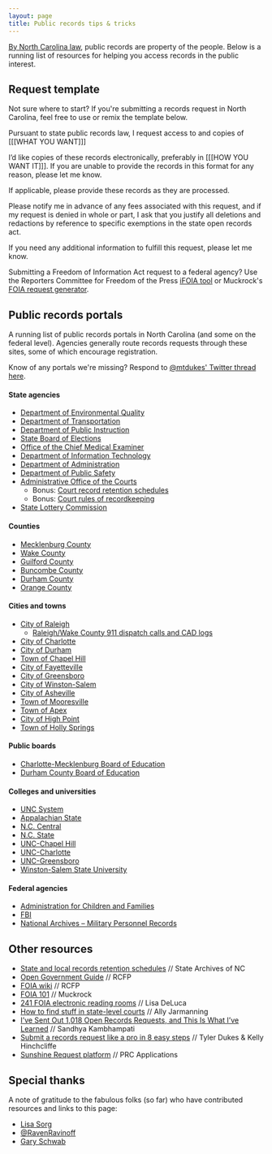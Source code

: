 ```yaml
---
layout: page
title: Public records tips & tricks
---
```


[By North Carolina law](https://www.ncleg.net/enactedlegislation/statutes/html/bychapter/chapter_132.html), public records are property of the people. Below is a running list of resources for helping you access records in the public interest.

## Request template

Not sure where to start? If you're submitting a records request in North Carolina, feel free to use or remix the template below.

<div class="alert alert-secondary">
	<p>Pursuant to state public records law, I request access to and copies of [[[WHAT YOU WANT]]]</p>
	<p>I’d like copies of these records electronically, preferably in [[[HOW YOU WANT IT]]]. If you are unable to provide the records in this format for any reason, please let me know.</p>
	<p>If applicable, please provide these records as they are processed.</p>
	<p>Please notify me in advance of any fees associated with this request, and if my request is denied in whole or part, I ask that you justify all deletions and redactions by reference to specific exemptions in the state open records act.</p>
	<p>If you need any additional information to fulfill this request, please let me know.</p>
</div>

Submitting a Freedom of Information Act request to a federal agency? Use the Reporters Committee for Freedom of the Press [iFOIA tool](https://www.ifoia.org/) or Muckrock's [FOIA request generator](https://www.muckrock.com/foi/create/).


## <a name="portals"></a>Public records portals

A running list of public records portals in North Carolina (and some on the federal level). Agencies generally route records requests through these sites, some of which encourage registration.

Know of any portals we're missing? Respond to [@mtdukes' Twitter thread here](https://twitter.com/mtdukes/status/1491181364477112322).

#### State agencies

* [Department of Environmental Quality](https://www.deq.nc.gov/accessdeq/requesting-public-records)
* [Department of Transportation](https://www.ncdot.gov/news/public-records/Pages/public-records-request.aspx)
* [Department of Public Instruction](https://docs.google.com/forms/d/e/1FAIpQLSclz_6zGDUZGoV_67Z3lwfoeopo3dhV_cnolDx7hYcw1Gd09A/viewform)
* [State Board of Elections](https://ncsbe-nc.nextrequest.com/)
* [Office of the Chief Medical Examiner](https://www.ocme.dhhs.nc.gov/docrequest.asp)
* [Department of Information Technology](https://it.nc.gov/contact/public-records-requests/public-record-request-form)
* [Department of Administration](https://forms.office.com/pages/responsepage.aspx?id=3IF2etC5mkSFw-zCbNftGV6z5aT2oV9HiNK6Oi04PhpUMDJCTElLVThBSDVYS0pCNlpMM1FTM09CSyQlQCN0PWcu)
* [Department of Public Safety](https://forms.office.com/Pages/ResponsePage.aspx?id=3IF2etC5mkSFw-zCbNftGcrYaWDiGNNPsBpHVlN2X9ZUQkYwMENISlpNMDZUVlNNS0s4RVhBVjNZMyQlQCN0PWcu)
* [Administrative Office of the Courts](https://www.nccourts.gov/public-records-request)
	* Bonus: [Court record retention schedules](https://www.documentcloud.org/documents/23567777-records-retention-and-disposition-schedules-2022)
	* Bonus: [Court rules of recordkeeping](https://www.documentcloud.org/documents/23567781-superior-court-rules-of-recordkeeping)
* [State Lottery Commission](http://records.lotterync.net/)

#### Counties

* [Mecklenburg County](https://mkbgcoeddprr.exterro.net/prr/prrportal.htm)
* [Wake County](https://wakecounty.nextrequest.com/)
* [Guilford County](https://guilfordcountync.nextrequest.com/)
* [Buncombe County](https://www.buncombecounty.org/governing/depts/communications/default.aspx)
* [Durham County](https://durhamcountync.nextrequest.com/)
* [Orange County](https://www.orangecountync.gov/FormCenter/Community-Relations-7/Public-Records-Request-118)

#### Cities and towns

* [City of Raleigh](https://raleighnc.nextrequest.com/)
	* [Raleigh/Wake County 911 dispatch calls and CAD logs](https://forms.office.com/Pages/ResponsePage.aspx?id=RuE68EXZJEmVwHtmHDDdu2RN12j4tVxIt0L2duWxfC1UNlpBTzA0NUpGQlZCTzU4RVROWk1WVzNKMy4u)
* [City of Charlotte](https://charlottenc.seamlessdocs.com/f/RequestRecords)
* [City of Durham](https://cityofdurhamnc.nextrequest.com/)
* [Town of Chapel Hill](https://www.townofchapelhill.org/government/departments-services/communications-and-public-affairs/supporting-quality-governance/maintaining-public-records/public-records-request)
* [City of Fayetteville](https://fayettevillenc.nextrequest.com/)
* [City of Greensboro](https://www.greensboro-nc.gov/government/public-records-requests)
* [City of Winston-Salem](https://www.cityofws.org/FormCenter/Information-Systems-32/Public-Information-Request-218)
* [City of Asheville](https://cityofashevillenc.nextrequest.com/)
* [Town of Mooresville](https://townofmooresvillenc.nextrequest.com/)
* [Town of Apex](https://www.cognitoforms.com/townofapex1/publicrecordsrequest)
* [City of High Point](https://highpointnc.justfoia.com/Forms/Launch/d705cbd6-1396-49b7-939e-8d86c5a87deb)
* [Town of Holly Springs](https://hsforms.hollyspringsnc.us/Forms/Records)

#### Public boards

* [Charlotte-Mecklenburg Board of Education](https://cmsk12.nextrequest.com/)
* [Durham County Board of Education](https://form.asana.com/?k=Y9FKwZJS9YePQKGYH4e6og&d=11451106657766)

#### Colleges and universities

* [UNC System](https://uncsystemoffice.highq.com/uncsystemoffice/renderSmartForm.action?formId=0d47908e-0c7e-4da9-91e0-d5927dbe7d62)
* [Appalachian State](https://appstate.nextrequest.com/)
* [N.C. Central](https://nccu.nextrequest.com/)
* [N.C. State](https://ncsu.nextrequest.com/)
* [UNC-Chapel Hill](https://unc.nextrequest.com/)
* [UNC-Charlotte](https://unccharlotte.nextrequest.com/)
* [UNC-Greensboro](https://uncgreensboro.nextrequest.com/)
* [Winston-Salem State University](https://www.wssu.edu/public-records/show-records.aspx)

#### Federal agencies

* [Administration for Children and Families](https://pal.acf.hhs.gov/)
* [FBI](https://efoia.fbi.gov/#home)
* [National Archives – Military Personnel Records](https://www.archives.gov/veterans/military-service-records/standard-form-180.html)

## Other resources

* [State and local records retention schedules](https://archives.ncdcr.gov/government) // State Archives of NC
* [Open Government Guide](https://www.rcfp.org/open-government-guide/) // RCFP
* [FOIA wiki](https://foia.wiki/wiki/Main_Page) // RCFP
* [FOIA 101](https://www.muckrock.com/project/foia-101-tips-and-tricks-to-make-you-a-transparency-master-234/) // Muckrock
* [241 FOIA electronic reading rooms](https://docs.google.com/spreadsheets/d/1EzZ9qNk8NLqdr5mFRCRTH6tD0MAeq7bUQKH_c1DNcng/edit#gid=0) // Lisa DeLuca
* [How to find stuff in state-level courts](https://docs.google.com/document/d/1DHHv7GS6mycat97RTzlZDkokPZcm3QpoJgQ0W_QqaiY/edit) // Ally Jarmanning
* [I’ve Sent Out 1,018 Open Records Requests, and This Is What I’ve Learned](https://www.propublica.org/article/open-records-requests-illinois-foia-lessons) // Sandhya Kambhampati
* [Submit a records request like a pro in 8 easy steps](https://www.wral.com/submit-a-records-request-like-a-pro-in-8-easy-steps/17397199/) // Tyler Dukes & Kelly Hinchcliffe
* [Sunshine Request platform](https://www.sunshinerequest.com/)  // PRC Applications

## Special thanks

A note of gratitude to the fabulous folks (so far) who have contributed resources and links to this page:

* [Lisa Sorg](https://twitter.com/lisasorg)
* [@RavenRavinoff](https://twitter.com/RavenRavinoff)
* [Gary Schwab](https://twitter.com/garyschwab)
